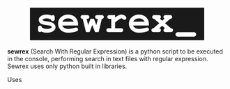 <p align="center">
<img src="sewrex.png" class="img-responsive" alt="sewrex logo">
</p>

**sewrex** (Search With Regular Expression) is a python script to be executed in the console, performing search in text files with regular expression. Sewrex uses only python built in libraries.

Uses